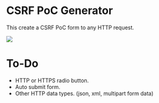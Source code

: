 # CSRF PoC Generator

This create a CSRF PoC form to any HTTP request.

<img src="http://g.recordit.co/aOgxzF9toA.gif"/>

# To-Do 
- HTTP or HTTPS radio button.
- Auto submit form.
- Other HTTP data types. (json, xml, multipart form data)
